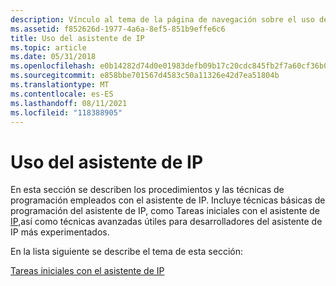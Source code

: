 ```yaml
---
description: Vínculo al tema de la página de navegación sobre el uso del asistente de IP.
ms.assetid: f852626d-1977-4a6a-8ef5-851b9effe6c6
title: Uso del asistente de IP
ms.topic: article
ms.date: 05/31/2018
ms.openlocfilehash: e0b14282d74d0e01983defb09b17c20cdc845fb2f7a60cf36b0ee21ef7de2ad1
ms.sourcegitcommit: e858bbe701567d4583c50a11326e42d7ea51804b
ms.translationtype: MT
ms.contentlocale: es-ES
ms.lasthandoff: 08/11/2021
ms.locfileid: "118388905"
---
```

# <a name="using-ip-helper"></a>Uso del asistente de IP

En esta sección se describen los procedimientos y las técnicas de programación empleados con el asistente de IP. Incluye técnicas básicas de programación del asistente de IP, como Tareas iniciales con el asistente de [IP,](getting-started-with-ip-helper.md)así como técnicas avanzadas útiles para desarrolladores del asistente de IP más experimentados.

En la lista siguiente se describe el tema de esta sección:

[Tareas iniciales con el asistente de IP](getting-started-with-ip-helper.md)

 

 



